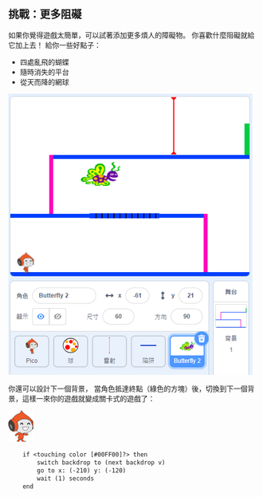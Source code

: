 ## 挑戰：更多阻礙

如果你覺得遊戲太簡單，可以試著添加更多煩人的障礙物。 你喜歡什麼阻礙就給它加上去！ 給你一些好點子：

+ 四處亂飛的蝴蝶
+ 隨時消失的平台
+ 從天而降的網球

![截圖](images/dodge-obstacles.png)

你還可以設計下一個背景， 當角色抵達終點（綠色的方塊）後，切換到下一個背景，這樣一來你的遊戲就變成關卡式的遊戲了：

![正在走路的 Pico](images/pico_walking_sprite.png)

```blocks3
    if <touching color [#00FF00]?> then
		switch backdrop to (next backdrop v)
		go to x: (-210) y: (-120)
		wait (1) seconds
	end
```